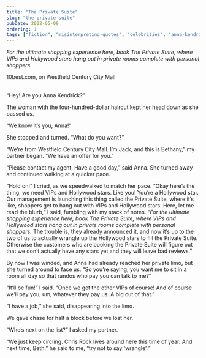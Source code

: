 ```yaml
---
title: "The Private Suite"
slug: "the-private-suite"
pubDate: 2022-05-09
ordering: 1
tags: ["fiction", "misinterpreting-quotes", "celebrities", "anna-kendrick", "private-suite", "jack", "beth"]
---
```


_For the ultimate shopping experience here, book The Private Suite, where VIPs and Hollywood stars hang out in private rooms complete with personal shoppers._

<div class="quote-attribution">
10best.com, on Westfield Century City Mall
</div>

<br />

“Hey! Are you Anna Kendrick?”

The woman with the four-hundred-dollar haircut kept her head down as she passed us.

“We know it’s you, Anna!”

She stopped and turned. “What do you want?”

“We’re from Westfield Century City Mall. I’m Jack, and this is Bethany,” my partner began. “We have an offer for you.”

“Please contact my agent. Have a good day,” said Anna. She turned away and continued walking at a quicker pace.

“Hold on!” I cried, as we speedwalked to match her pace. “Okay here’s the thing: we need VIPs and Hollywood stars. Like you! You’re a Hollywood star. Our management is launching this thing called the Private Suite, where it’s like, shoppers get to hang out with VIPs and Hollywood stars. Here, let me read the blurb,” I said, fumbling with my stack of notes. “_For the ultimate shopping experience here, book The Private Suite, where VIPs and Hollywood stars hang out in private rooms complete with personal shoppers._ The trouble is, they already announced it, and now it’s up to the two of us to actually wrangle up the Hollywood stars to fill the Private Suite. Otherwise the customers who are booking the Private Suite will figure out that we don’t actually have any stars yet and they will leave bad reviews.”

By now I was winded, and Anna had already reached her private limo, but she turned around to face us. “So you’re saying, you want me to sit in a room all day so that randos who pay you can talk to me?”

“It’ll be fun!” I said. “Once we get the other VIPs of course! And of course we’ll pay you, um, whatever they pay us. A big cut of that.”

“I have a job,” she said, disappearing into the limo.

We gave chase for half a block before we lost her.

“Who’s next on the list?” I asked my partner.

“We just keep circling. Chris Rock lives around here this time of year. And next time, Beth,” he said to me, “try not to say ‘wrangle’.”